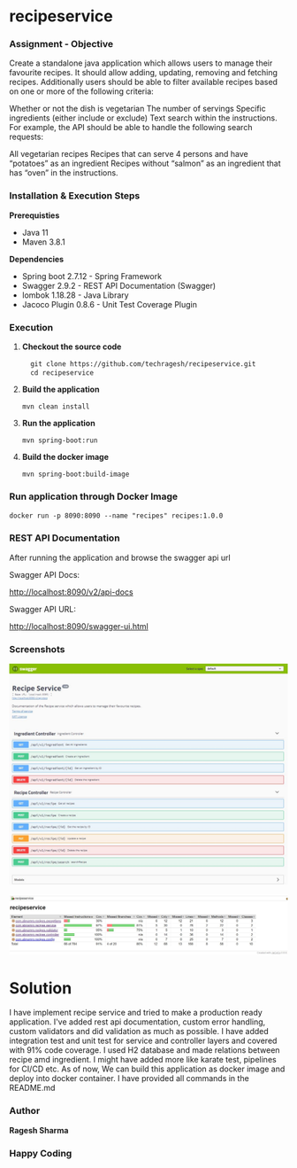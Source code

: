 # recipeservice

### Assignment - Objective

Create a standalone java application which allows users to manage their favourite recipes. It should allow adding, updating, removing and fetching recipes. Additionally users should be able to filter available recipes based on one or more of the following criteria:

Whether or not the dish is vegetarian
The number of servings
Specific ingredients (either include or exclude)
Text search within the instructions.
For example, the API should be able to handle the following search requests:

All vegetarian recipes
Recipes that can serve 4 persons and have “potatoes” as an ingredient
Recipes without “salmon” as an ingredient that has “oven” in the instructions.

### Installation & Execution Steps

**Prerequisties**
* Java 11
* Maven 3.8.1

**Dependencies**
* Spring boot 2.7.12 - Spring Framework
* Swagger 2.9.2 - REST API Documentation (Swagger)
* lombok 1.18.28 - Java Library
* Jacoco Plugin 0.8.6 - Unit Test Coverage Plugin

### Execution

1. **Checkout the source code**
    ```
      git clone https://github.com/techragesh/recipeservice.git
      cd recipeservice
    ```

2. **Build the application**
    ```
    mvn clean install
    ```

3. **Run the application**
    ```
    mvn spring-boot:run
    ```
4. **Build the docker image**
    ```
    mvn spring-boot:build-image
    ```

### Run application through Docker Image

```
docker run -p 8090:8090 --name "recipes" recipes:1.0.0

```
  
### REST API Documentation

After running the application and browse the swagger api url

Swagger API Docs:

[http://localhost:8090/v2/api-docs](http://localhost:8090/v2/api-docs)

Swagger API URL:

[http://localhost:8090/swagger-ui.html](http://localhost:8090/swagger-ui.html)

### Screenshots

![recipe-service-swagger.png](recipe-service-swagger.png)

![recipe-jacoco-report.png](recipe-jacoco-report.png)


# Solution

I have implement recipe service and tried to make a production ready application. I've added rest api documentation, custom error handling, custom validators and did validation as much as possible.
I have added integration test and unit test for service and controller layers and covered with 91% code coverage. I used H2 database and made relations between recipe amd ingredient.
I might have added more like karate test, pipelines for CI/CD etc. As of now, We can build this application as docker image and deploy into docker container. I have provided all commands in the README.md

### Author
**Ragesh Sharma**

### Happy Coding